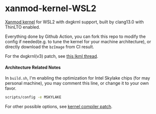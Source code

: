 # xanmod-kernel-WSL2

[Xanmod kernel](https://github.com/xanmod/linux) for WSL2 with dxgkrnl support, built by clang13.0 with ThinLTO enabled.

Everything done by Github Action, you can fork this repo to modify the config if needed(e.g. to tune the kernel for your machine architecture), or directly download the `bzImage` from CI result.

For the dxgkrnl(v3) patch, see [this lkml thread](https://lore.kernel.org/lkml/719fe06b7cbe9ac12fa4a729e810e3383ab421c1.1646163378.git.iourit@linux.microsoft.com/).

#### Architecture Related Notes

In `build.sh`, I'm enabling the optimization for Intel Skylake chips (for may personal machine), you may comment this line, or change it to your own favor.


```bash
scripts/config -e MSKYLAKE
```

For other possible options, see [kernel compiler patch](https://github.com/graysky2/kernel_compiler_patch).
